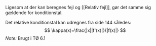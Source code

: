 Ligesom at der kan beregnes fejl og [[Relativ fejl]], gør det samme sig gældende for konditionstal.

Det relative konditionstal kan udregnes fra side 144 således:
$$
\kappa(x)=\frac{|x||f'(x)|}{|f(x)|}
$$
*Note:* Brugt i TØ 6.1
